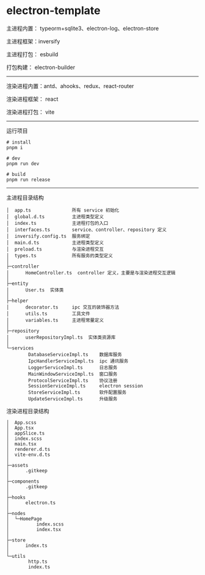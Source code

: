 # electron-template

主进程内置： typeorm+sqlite3、electron-log、electron-store

主进程框架：inversify

主进程打包： esbuild

打包构建： electron-builder

---

渲染进程内置：antd、ahooks、redux、react-router

渲染进程框架： react

渲染进程打包： vite

---

运行项目
```shell
# install
pnpm i

# dev
pnpm run dev

# build
pnpm run release
```

---

主进程目录结构

```
│  app.ts               所有 service 初始化
│  global.d.ts          主进程类型定义
│  index.ts             主进程打包的入口
│  interfaces.ts        service、controller、repository 定义
│  inversify.config.ts  服务绑定
│  main.d.ts            主进程类型定义
│  preload.ts           与渲染进程交互
│  types.ts             所有服务的类型定义	
│  
├─controller
│      HomeController.ts  controller 定义，主要是与渲染进程交互逻辑
│      
├─entity
│      User.ts  实体类
│      
├─helper
│      decorator.ts     ipc 交互的装饰器方法
│      utils.ts         工具文件
│      variables.ts     主进程常量定义
│      
├─repository
│      userRepositoryImpl.ts  实体类资源库
│      
└─services
        DatabaseServiceImpl.ts    数据库服务
        IpcHandlerServiceImpl.ts  ipc 通讯服务
        LoggerServiceImpl.ts      日志服务
        MainWindowServiceImpl.ts  窗口服务
        ProtocolServiceImpl.ts    协议注册
        SessionServiceImpl.ts     electron session
        StoreServiceImpl.ts       软件配置服务
        UpdateServiceImpl.ts      升级服务
```

渲染进程目录结构

```
│  App.scss
│  App.tsx
│  appSlice.ts
│  index.scss
│  main.tsx
│  renderer.d.ts
│  vite-env.d.ts
│  
├─assets
│      .gitkeep
│      
├─components
│      .gitkeep
│      
├─hooks
│      electron.ts
│      
├─nodes
│  └─HomePage
│          index.scss
│          index.tsx
│          
├─store
│      index.ts
│      
└─utils
        http.ts
        index.ts
```



